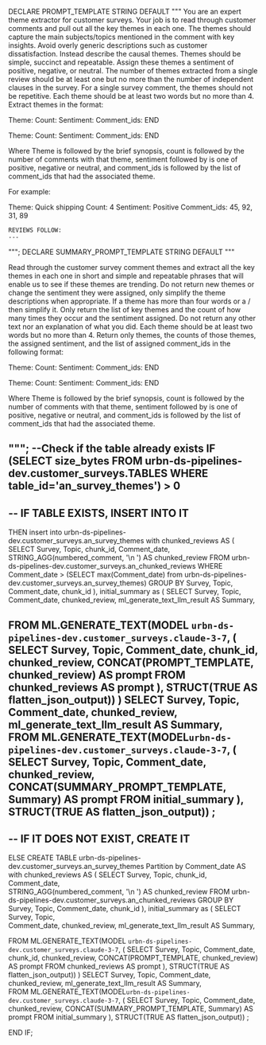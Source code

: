 DECLARE
  PROMPT_TEMPLATE STRING DEFAULT """
You are an expert theme extractor for customer surveys. Your job is to read through customer comments and pull out all the key themes in each one. The themes should capture the main subjects/topics mentioned in the comment with key insights. Avoid overly generic descriptions such as customer dissatisfaction. Instead describe the causal themes. Themes should be simple, succinct and repeatable. Assign these themes a sentiment of positive, negative, or neutral. The number of themes extracted from a single review should be at least one but no more than the number of independent clauses in the survey. For a single survey comment, the themes should not be repetitive. Each theme should be at least two words but no more than 4. Extract themes in the format:

Theme: Count: Sentiment: Comment_ids: END 

Theme: Count: Sentiment: Comment_ids: END

Where Theme is followed by the brief synopsis, count is followed by the number of comments with that theme, sentiment followed by is one of positive, negative or neutral, and comment_ids is followed by the list of comment_ids that had the associated theme.  

For example:

Theme: Quick shipping Count: 4 Sentiment: Positive Comment_ids: 45, 92, 31, 89

    REVIEWS FOLLOW:
    ---
""";
DECLARE
  SUMMARY_PROMPT_TEMPLATE STRING DEFAULT """

Read through the customer survey comment themes and extract all the key themes in each one in short and simple and repeatable phrases that will enable us to see if these themes are trending. Do not return new themes or change the sentiment they were assigned, only simplify the theme descriptions when appropriate. If a theme has more than four words or a / then simplify it. Only return the list of key themes and the count of how many times they occur and the sentiment assigned. Do not return any other text nor an explanation of what you did. Each theme should be at least two words but no more than 4. Return only themes, the counts of those themes, the assigned sentiment, and the list of assigned comment_ids in the following format:

Theme: Count: Sentiment: Comment_ids: END 

Theme: Count: Sentiment: Comment_ids: END

Where Theme is followed by the brief synopsis, count is followed by the number of comments with that theme, sentiment followed by is one of positive, negative or neutral, and comment_ids is followed by the list of comment_ids that had the associated theme.  


""";
--Check if the table already exists
IF (SELECT size_bytes FROM urbn-ds-pipelines-dev.customer_surveys.__TABLES__ WHERE table_id='an_survey_themes') > 0
----------------------------------
-- IF TABLE EXISTS, INSERT INTO IT
----------------------------------
THEN
insert into urbn-ds-pipelines-dev.customer_surveys.an_survey_themes
with chunked_reviews AS (
  SELECT
    Survey,
    Topic,
    chunk_id, 
    Comment_date,  
    STRING_AGG(numbered_comment, '\n ') AS chunked_review
  FROM
    urbn-ds-pipelines-dev.customer_surveys.an_chunked_reviews 
  WHERE Comment_date > (SELECT max(Comment_date) from urbn-ds-pipelines-dev.customer_surveys.an_survey_themes)
  GROUP BY
    Survey, Topic, Comment_date, chunk_id
),
initial_summary as (
SELECT  Survey,
        Topic,   
        Comment_date,
        chunked_review,
        ml_generate_text_llm_result AS Summary,
    
  FROM
    ML.GENERATE_TEXT(MODEL `urbn-ds-pipelines-dev.customer_surveys.claude-3-7`,
      (
        SELECT
        Survey,
        Topic, 
        Comment_date,
        chunk_id,
        chunked_review,
        CONCAT(PROMPT_TEMPLATE, chunked_review) AS prompt
      FROM
        chunked_reviews
    AS prompt
      ),
      STRUCT(TRUE AS flatten_json_output)) 
)
SELECT Survey,
       Topic,
       Comment_date,
       chunked_review,
       ml_generate_text_llm_result AS Summary,  
  FROM
      ML.GENERATE_TEXT(MODEL`urbn-ds-pipelines-dev.customer_surveys.claude-3-7`,
        (
        SELECT
          Survey,
          Topic, 
          Comment_date,
          chunked_review,
          CONCAT(SUMMARY_PROMPT_TEMPLATE, Summary) AS prompt
        FROM
          initial_summary ),
        STRUCT(TRUE AS flatten_json_output))
;
----------------------------------
-- IF IT DOES NOT EXIST, CREATE IT
----------------------------------
ELSE
CREATE TABLE urbn-ds-pipelines-dev.customer_surveys.an_survey_themes
Partition by Comment_date AS
with chunked_reviews AS (
  SELECT
    Survey,
    Topic,
    chunk_id, 
    Comment_date,  
    STRING_AGG(numbered_comment, '\n ') AS chunked_review
  FROM
    urbn-ds-pipelines-dev.customer_surveys.an_chunked_reviews 
  GROUP BY
    Survey, Topic, Comment_date, chunk_id
),
initial_summary as (
SELECT  Survey,
        Topic,   
        Comment_date,
        chunked_review,
        ml_generate_text_llm_result AS Summary,
    
  FROM
    ML.GENERATE_TEXT(MODEL `urbn-ds-pipelines-dev.customer_surveys.claude-3-7`,
      (
        SELECT
        Survey,
        Topic, 
        Comment_date,
        chunk_id,
        chunked_review,
        CONCAT(PROMPT_TEMPLATE, chunked_review) AS prompt
      FROM
        chunked_reviews
    AS prompt
      ),
      STRUCT(TRUE AS flatten_json_output)) 
)
SELECT Survey,
       Topic,
       Comment_date,
       chunked_review,
       ml_generate_text_llm_result AS Summary,  
  FROM
      ML.GENERATE_TEXT(MODEL`urbn-ds-pipelines-dev.customer_surveys.claude-3-7`,
        (
        SELECT
          Survey,
          Topic, 
          Comment_date,
          chunked_review,
          CONCAT(SUMMARY_PROMPT_TEMPLATE, Summary) AS prompt
        FROM
          initial_summary ),
        STRUCT(TRUE AS flatten_json_output))
;

END IF;
